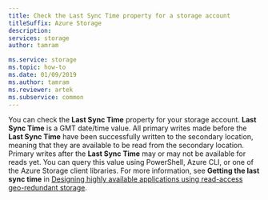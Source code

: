 ```yaml
---
title: Check the Last Sync Time property for a storage account 
titleSuffix: Azure Storage
description: 
services: storage
author: tamram

ms.service: storage
ms.topic: how-to
ms.date: 01/09/2019
ms.author: tamram
ms.reviewer: artek
ms.subservice: common
---
```


You can check the **Last Sync Time** property for your storage account. **Last Sync Time** is a GMT date/time value. All primary writes made before the **Last Sync Time** have been successfully written to the secondary location, meaning that they are available to be read from the secondary location. Primary writes after the **Last Sync Time** may or may not be available for reads yet. You can query this value using PowerShell, Azure CLI, or one of the Azure Storage client libraries. For more information, see **Getting the last sync time** in [Designing highly available applications using read-access geo-redundant storage](storage-designing-ha-apps-with-ragrs.md#getting-the-last-sync-time).